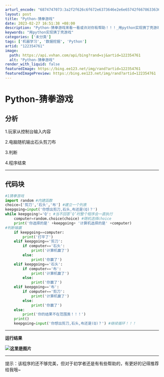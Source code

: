 ```yaml
---
arturl_encode: "6874747073:3a2f2f626c6f672e6373646e2e6e65742f667863363636362f:61727469636c652f64657461696c732f313232333534373631"
layout: post
title: "Python-猜拳游戏"
date: 2023-02-27 16:51:38 +08:00
description: "Python-猜拳游戏来看一看或许对你有帮助！！！_用python实现猜丁壳游戏"
keywords: "用python实现猜丁壳游戏"
categories: ['未分类']
tags: ['机器学习', '数据挖掘', 'Python']
artid: "122354761"
image:
  path: https://api.vvhan.com/api/bing?rand=sj&artid=122354761
  alt: "Python-猜拳游戏"
render_with_liquid: false
featuredImage: https://bing.ee123.net/img/rand?artid=122354761
featuredImagePreview: https://bing.ee123.net/img/rand?artid=122354761
---
```


# Python-猜拳游戏

## 分析

1.玩家从控制台输入内容

2.电脑随机输出石头剪刀布

3.判断

4.程序结束

---

## 代码块

```python
#1猜拳游戏
import random #内建函数
choice=['剪刀','石头','布'] #建立一个列表
keepgoing=input('你想出剪刀,石头,布还是(Q)？')
while keepgoing!='Q': #当不回答‘Q’时整个程序会一直执行
    computer=random.choice(choice) #随机选择choice
    print('你选择的是' +keepgoing+ '计算机选择的是' +computer)
#判断输赢
    if keepgoing==computer:
        print('打平了')
    elif keepgoing=='剪刀':
        if computer=='石头':
            print('计算机赢了')
        else:
            print('你赢了')
    elif keepgoing=='石头':
        if computer=='布':
            print('计算机赢了')
        else:
            print('你赢了')
    elif keepgoing=='布':
        if computer=='剪刀':
            print('计算机赢了')
        else:
            print('你赢了')
    else:
        print('你的结果不在范围类！！！')
    print()
    keepgoing=input('你想出剪刀,石头,布还是(Q)？') #继续循环！！！

```

---

**运行结果**

**![这里是图片](https://i-blog.csdnimg.cn/blog_migrate/4dd9b9d177fc5bffb12443a7ca210c62.png)**

---

提示：该程序的还不够完美，但对于初学者还是有有些帮助的，有更好的记得推荐给我哦~